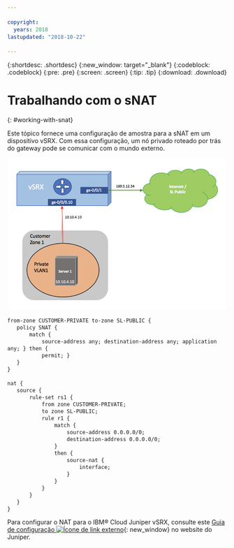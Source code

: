 ```yaml
---

copyright:
  years: 2018
lastupdated: "2018-10-22"

---
```


{:shortdesc: .shortdesc}
{:new_window: target="_blank"}
{:codeblock: .codeblock}
{:pre: .pre}
{:screen: .screen}
{:tip: .tip}
{:download: .download}

# Trabalhando com o sNAT
{: #working-with-snat}

Este tópico fornece uma configuração de amostra para a sNAT em um dispositivo vSRX. Com essa configuração, um nó privado roteado por trás do gateway pode se comunicar com o mundo externo.

<img src="images/Sample-Topology-SNAT.png" alt="drawing" style="width: 500px;"/>

```
from-zone CUSTOMER-PRIVATE to-zone SL-PUBLIC {
   policy SNAT {
       match {
           source-address any; destination-address any; application any; } then {
           permit; }
   }
}

nat {
   source {
       rule-set rs1 {
           from zone CUSTOMER-PRIVATE;
           to zone SL-PUBLIC;
           rule r1 {
               match {
                   source-address 0.0.0.0/0;
                   destination-address 0.0.0.0/0;
               }
               then {
                   source-nat {
                       interface;
                   }
               }
           }
       }
   }
}
```

Para configurar o NAT para o IBM® Cloud Juniper vSRX, consulte este [Guia de configuração ![Ícone de link externo](../../icons/launch-glyph.svg "Ícone de link externo")](https://www.juniper.net/documentation/en_US/junos/information-products/pathway-pages/security/security-nat.pdf){: new_window} no website do Juniper.
